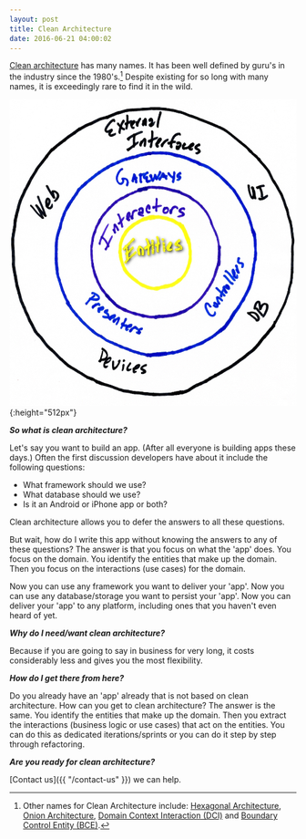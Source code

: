 ```yaml
---
layout: post
title: Clean Architecture
date: 2016-06-21 04:00:02 
---
```

[Clean architecture](https://blog.8thlight.com/uncle-bob/2012/08/13/the-clean-architecture.html) has many names. 
It has been well defined by guru's in the industry since the 1980's.[^clean-names] 
Despite existing for so long with many names, it is exceedingly rare to find it in the wild.

![Clean Architecture](../img/clean-architecture1.jpg){:height="512px"}

***So what is clean architecture?*** 

Let's say you want to build an app. (After all everyone is building apps these days.) 
Often the first discussion developers have about it include the following questions:

* What framework should we use?
* What database should we use?
* Is it an Android or iPhone app or both?

Clean architecture allows you to defer the answers to all these questions.

But wait, how do I write this app without knowing the answers to any of these questions?
The answer is that you focus on what the 'app' does. You focus on the domain. You identify
the entities that make up the domain. Then you focus on the interactions (use cases) for the domain. 

Now you can use any framework you want to deliver your 'app'. 
Now you can use any database/storage you want to persist your 'app'.
Now you can deliver your 'app' to any platform, including ones that you haven't even heard of yet.

***Why do I need/want clean architecture?***

Because if you are going to say in business for very long, it costs considerably less 
and gives you the most flexibility.

***How do I get there from here?***

Do you already have an 'app' already that is not based on clean architecture. 
How can you get to clean architecture? The answer is the same.
You identify the entities that make up the domain. Then you extract the interactions (business logic or use cases) that act on 
the entities. You can do this as dedicated iterations/sprints or you can do it step by step through refactoring.

***Are you ready for clean architecture?***

[Contact us]({{ "/contact-us" }}) we can help. 

[^clean-names]: 
    Other names for Clean Architecture include: [Hexagonal Architecture](http://alistair.cockburn.us/Hexagonal+architecture),
    [Onion Architecture](http://jeffreypalermo.com/blog/the-onion-architecture-part-1/), 
    [Domain Context Interaction (DCI)](http://www.amazon.com/Lean-Architecture-Agile-Software-Development/dp/0470684208/) 
    and [Boundary Control Entity (BCE)](http://www.amazon.com/Object-Oriented-Software-Engineering-Approach/dp/0201544350).


